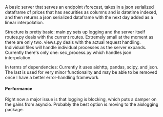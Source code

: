 A basic server that serves an endpoint /forecast, takes in a json serialized dataframe of prices that has securities as columns and is datetime indexed, and then returns a json serialized dataframe with the next day added as a linear interpolation.

Structure is pretty basic: 
main.py sets up logging and the server itself
routes.py deals with the current routes. Extremely small at the moment as there are only two.
views.py deals with the actual request handling.
Individual files will handle individual processes as the server expands. Currently there's only one:
sec_process.py which handles json interpolation. 



In terms of dependencies: Currently it uses aiohttp, pandas, scipy, and json. The last is used for very minor functionality and may be able to be removed once I have a better error-handling framework.

#### Performance
Right now a major issue is that logging is blocking, which puts a damper on the gains from asyncio. Probably the best option is moving to the aiologging package.
